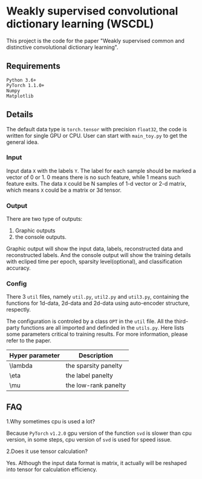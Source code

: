 # Weakly supervised convolutional dictionary learning (WSCDL)

This project is the code for the paper "Weakly supervised common and distinctive convolutional dictionary learning". 
## Requirements
```
Python 3.6+
PyTorch 1.1.0+
Numpy
Matplotlib
```
## Details
The default data type is `torch.tensor` with precision `float32`, the code is written for single GPU or CPU.
User can start with `main_toy.py` to get the general idea.

### Input
Input data `X` with the labels `Y`. The label for each sample should be marked a vector of 0 or 1. 0 means there is no such feature, while 1 means such feature exits.
The data `X` could be N samples of 1-d vector or 2-d matrix, which means `X` could be a matrix or 3d tensor.

### Output
There are two type of outputs: 
1. Graphic outputs
2. the console outputs. 

Graphic output will show the input data, labels, reconstructed data and reconstructed labels. 
And the console output will show the training details with ecliped time per epoch, sparsity level(optional), and classification accuracy.

### Config
There 3 `util` files, namely `util.py`, `util2.py` and `util3.py`, containing the functions for 1d-data, 2d-data and 2d-data using auto-encoder structure, respectly.

The configuration is controled by a class `OPT` in the `util` file. All the third-party functions are all imported and definded in the `utils.py`.
Here lists some parameters critical to training results. For more information, please refer to the paper.

| Hyper parameter | Description |
| --------------- | ----------- |
| \lambda | the sparsity panelty |
| \eta | the label panelty |
| \mu | the low-rank panelty |

## FAQ
1.Why sometimes cpu is used a lot?

Because `PyTorch` `v1.2.0` gpu version of the function `svd` is slower than cpu version, in some steps, cpu version of `svd` is used for speed issue.

2.Does it use tensor calculation?

Yes. Although the input data format is matrix, it actually will be reshaped into tensor for calculation efficiency.

